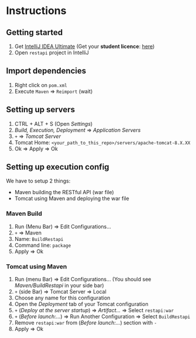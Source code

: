 # Instructions
## Getting started
1. Get [IntelliJ IDEA Ultimate](https://www.jetbrains.com/idea/download/) (Get your **student licence**: [here](https://www.jetbrains.com/student/))
2. Open `restapi` project in IntelliJ

## Import dependencies
1. Right click on `pom.xml`
2. Execute `Maven` => `Reimport` (wait)

## Setting up servers
1. CTRL + ALT + S (Open *Settings*)
2. *Build, Execution, Deployment* => *Application Servers*
3. `+` => *Tomcat Server*
4. Tomcat Home: `<your_path_to_this_repo>/servers/apache-tomcat-8.X.XX`
5. Ok => Apply => Ok

## Setting up execution config
We have to setup 2 things:
- Maven building the RESTful API (war file)
- Tomcat using Maven and deploying the war file

### Maven Build
1. Run (Menu Bar) => Edit Configurations...
2. `+` => Maven
3. Name: `BuildRestapi`
4. Command line: `package`
5. Apply => Ok

### Tomcat using Maven
1. Run (menu Bar) => Edit Configurations... (You should see *Maven/BuildRestapi* in your side bar)
2. `+` (side Bar) => Tomcat Server => Local
3. Choose any name for this configuration
4. Open the *Deployment* tab of your Tomcat configuration
5. `+` (*Deploy at the server startup*) => *Artifact...* => Select `restapi:war`
6. `+` (*Before launch:...*) => Run Another Configuration => Select `BuildRestapi`
7. Remove `restapi:war` from (*Before launch:...*) section with `-`
8. Apply => Ok

